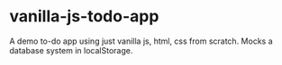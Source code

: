 # vanilla-js-todo-app

A demo to-do app using just vanilla js, html, css from scratch.
Mocks a database system in localStorage.
